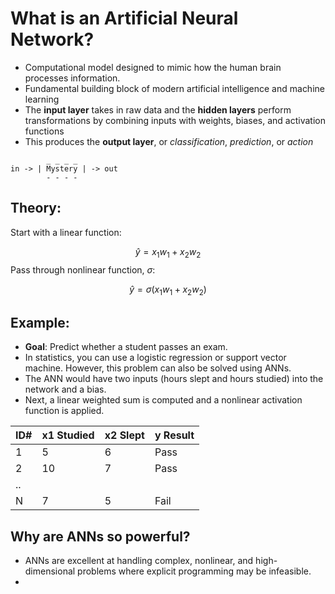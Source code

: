 # What is an Artificial Neural Network?
- Computational model designed to mimic how the human brain processes information.
- Fundamental building block of modern artificial intelligence and machine learning
- The **input layer** takes in raw data and the **hidden layers** perform transformations by combining inputs with weights, biases, and activation functions
- This produces the **output layer**, or *classification*, *prediction*, or *action*

```
		_ _ _ _ 
in -> | Mystery | -> out
		- - - -
```

## Theory:
Start with a linear function:

$$
\hat{y}=x_1w_1+x_2w_2
$$
Pass through nonlinear function, $\sigma$:

$$
\hat{y}=\sigma(x_1w_1+x_2w_2)
$$
## Example:
- **Goal**: Predict whether a student passes an exam.
- In statistics, you can use a logistic regression or support vector machine. However, this problem can also be solved using ANNs.
- The ANN would have two inputs (hours slept and hours studied) into the network and a bias.
- Next, a linear weighted sum is computed and a nonlinear activation function is applied.

| ID# | x1 Studied | x2 Slept | y Result |
| --- | ---------- | -------- | -------- |
| 1   | 5          | 6        | Pass     |
| 2   | 10         | 7        | Pass     |
| ..  |            |          |          |
| N   | 7          | 5        | Fail     |

## Why are ANNs so powerful?
- ANNs are excellent at handling complex, nonlinear, and high-dimensional problems where explicit programming may be infeasible.
- 